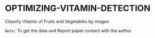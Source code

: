 # OPTIMIZING-VITAMIN-DETECTION
Classify Vitamin of Fruits and Vegetables by images


`Note:` To get the data and Report paper contact with the author.
